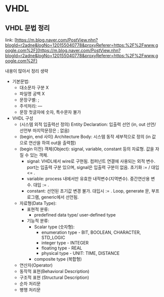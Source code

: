 # VHDL

## VHDL 문법 정리

link: [https://m.blog.naver.com/PostView.nhn?blogId=r2adne&logNo=120155040778&proxyReferer=https:%2F%2Fwww.google.com%2F](https://m.blog.naver.com/PostView.nhn?blogId=r2adne&logNo=120155040778&proxyReferer=https:%2F%2Fwww.google.com%2F)

내용이 많아서 정리 생략

- 기본문법:
    - 대소문자 구분 X
    - 파일명 공백 X
    - 문장구별: ;
    - 주석처리: —
    - 문장 첫글자에 숫자, 특수문자 불가
- VHDL 구성
    - (시스템 외적 입출력선 정의) Entity Declaration: 입출력 선언 (in, out 선언/ 선언부 마지막문장은 ; 없음)
    - (begin, end 사이) Architecture Body: 시스템 동작 세부적으로 정의 (in 값으로 연산을 하여 out을 출력함)
    - (begin 이전) 객체(Object): signal, variable, constant 등의 자료형. 값을 자질 수 있는 객체.
        - signal: VHDL에서 wire로 구현됨. 컴퍼넌트 연결에 사용되는 외적 변수. port는 입출력 구분 있으며, signal은 입출력 구분이 없음. 초기화 := / 대입<= .
        - variable: process 내에서만 유효한 내적변수(지역변수). 중간연산용 변수. 대입 := .
        - constant: 선언된 초기값 변경 불가. 대입시 := . Loop, generate 문, 부프로그램, generic에서 선언됨.
    - 자료형(Data Type):
        - 표현적 분류:
            - predefined data type/ user-defined type
        - 기능적 분류:
            - Scalar type (숫자형):
                - enumeration type - BIT, BOOLEAN, CHARACTER, STD_LOGIC
                - integer type - INTEGER
                - floating type - REAL
                - physical type - UNIT: TIME, DISTANCE
            - composite type (복합형)
    - 연산자(Operator)
    - 동작적 표현(Behavioral Description)
    - 구조적 표현 (Structural Description)
    - 순차 처리문
    - 병행 처리문
